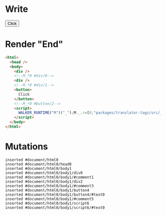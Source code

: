# Write
  <div></div><!--M_*0 #div/0--><div></div><!--M_*0 #div/1--><button>Click</button><!--M_*0 #button/2--><script>WALKER_RUNTIME("M")("_");M._.r=[0,"packages/translator-tags/src/__tests__/fixtures/basic-merge-member-expression/template.marko_0",0];M._.w()</script>


# Render "End"
```html
<html>
  <head />
  <body>
    <div />
    <!--M_*0 #div/0-->
    <div />
    <!--M_*0 #div/1-->
    <button>
      Click
    </button>
    <!--M_*0 #button/2-->
    <script>
      WALKER_RUNTIME("M")("_");M._.r=[0,"packages/translator-tags/src/__tests__/fixtures/basic-merge-member-expression/template.marko_0",0];M._.w()
    </script>
  </body>
</html>
```

# Mutations
```
inserted #document/html0
inserted #document/html0/head0
inserted #document/html0/body1
inserted #document/html0/body1/div0
inserted #document/html0/body1/#comment1
inserted #document/html0/body1/div2
inserted #document/html0/body1/#comment3
inserted #document/html0/body1/button4
inserted #document/html0/body1/button4/#text0
inserted #document/html0/body1/#comment5
inserted #document/html0/body1/script6
inserted #document/html0/body1/script6/#text0
```